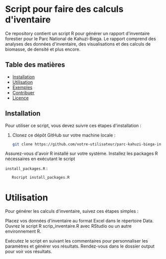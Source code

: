 # Script pour faire des calculs d'iventaire

Ce repository contient un script R pour générer un rapport d'inventaire forestier pour le Parc National de Kahuzi-Biega. Le rapport comprend des analyses des données d'inventaire, des visualisations et des calculs de biomasse, de densité et plus encore.

## Table des matières

- [Installation](#installation)
- [Utilisation](#utilisation)
- [Exemples](#exemples)
- [Contribuer](#contribuer)
- [Licence](#licence)

## Installation

Pour utiliser ce script, vous devez suivre ces étapes d'installation :

1. Clonez ce dépôt GitHub sur votre machine locale :

   ```bash
   git clone https://github.com/votre-utilisateur/parc-kahuzi-biega-inventaire.git

Assurez-vous d'avoir R installé sur votre système.
Installez les packages R nécessaires en exécutant le script

`install_packages.R` :

   ```bash
      Rscript install_packages.R
```

# Utilisation
Pour générer les calculs d'inventaire, suivez ces étapes simples :

Placez vos données d'inventaire au format Excel dans le répertoire Data.
Ouvrez le script R scrip_inventaire.R avec RStudio ou un autre environnement R.

Exécutez le script en suivant les commentaires pour personnaliser les paramètres et générer vos résultats.
Rendez-vous dans le dossier output pour voir vos résultats.

